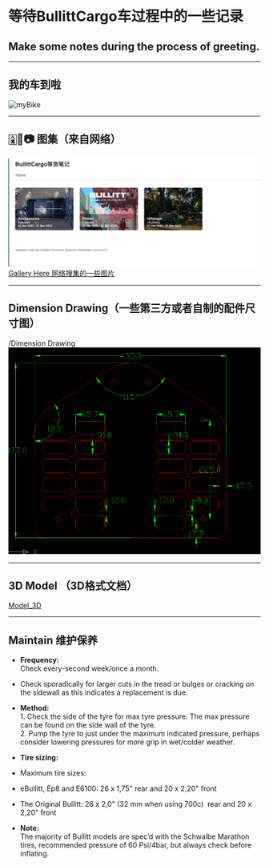 # 等待BullittCargo车过程中的一些记录
## Make some notes during the process of greeting. 

---
## 我的车到啦
![myBike](https://github.com/JoeFirmament/Bullitt_Cargo_Bike_DaQ/blob/master/gallery/refImage/QBullitt.jpeg)

----
## 🀎🐼📷 图集（来自网络）
![ref](https://github.com/JoeFirmament/Bullitt_Cargo_Bike_DaQ/blob/master/gallery/refImage/ref.jpeg)
[Gallery Here 网络搜集的一些图片](https://joefirmament.github.io/Bullitt_Cargo_Bike_DaQ/)

----

## Dimension Drawing（一些第三方或者自制的配件尺寸图）

/Dimension Drawing 
![Dimension](https://github.com/JoeFirmament/Bullitt_Cargo_Bike_DaQ/blob/master/Dimensions/di.png)

---
## 3D Model （3D格式文档）

[Model_3D](https://github.com/JoeFirmament/Bullitt_Cargo_Bike_DaQ/tree/master/Model_3D)

---
## Maintain 维护保养

- **Frequency:**  
  Check every-second week/once a month.  
- Check sporadically for larger cuts in the tread or bulges or cracking on the sidewall as this indicates a replacement is due.  
- **Method:**  
  ‍1. Check the side of the tyre for max tyre pressure. The max pressure can be found on the side wall of the tyre.  
	2. Pump the tyre to just under the maximum indicated pressure, perhaps consider lowering pressures for more grip in wet/colder weather.

- **Tire sizing:**  
- Maximum tire sizes:  
- eBullitt, Ep8 and E6100: 26 x 1,75" rear and 20 x 2,20" front  
- The Original Bullitt: 26 x 2,0" (32 mm when using 700c)  rear and 20 x 2,20" front  
- **Note:**  
  The majority of Bullitt models are spec’d with the Schwalbe Marathon tires, recommended pressure of 60 Psi/4bar, but always check before inflating.
